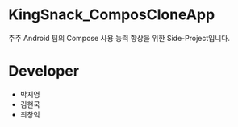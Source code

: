 # KingSnack_ComposCloneApp
주주 Android 팀의 Compose 사용 능력 향상을 위한 Side-Project입니다.

# Developer
- 박지영
- 김현국
- 최창익
